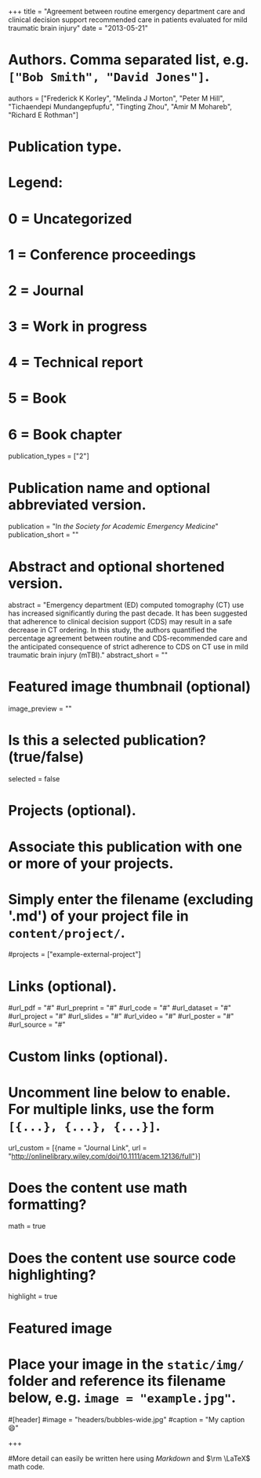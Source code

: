 +++
title = "Agreement between routine emergency department care and clinical decision support recommended care in patients evaluated for mild traumatic brain injury"
date = "2013-05-21"

# Authors. Comma separated list, e.g. `["Bob Smith", "David Jones"]`.
authors = ["Frederick K Korley", "Melinda J Morton", "Peter M Hill", "Tichaendepi Mundangepfupfu", "Tingting Zhou", "Amir M Mohareb", "Richard E Rothman"]

# Publication type.
# Legend:
# 0 = Uncategorized
# 1 = Conference proceedings
# 2 = Journal
# 3 = Work in progress
# 4 = Technical report
# 5 = Book
# 6 = Book chapter
publication_types = ["2"]

# Publication name and optional abbreviated version.
publication = "In *the Society for Academic Emergency Medicine*"
publication_short = ""

# Abstract and optional shortened version.
abstract = "Emergency department (ED) computed tomography (CT) use has increased significantly during the past decade. It has been suggested that adherence to clinical decision support (CDS) may result in a safe decrease in CT ordering. In this study, the authors quantified the percentage agreement between routine and CDS-recommended care and the anticipated consequence of strict adherence to CDS on CT use in mild traumatic brain injury (mTBI)."
abstract_short = ""

# Featured image thumbnail (optional)
image_preview = ""

# Is this a selected publication? (true/false)
selected = false

# Projects (optional).
#   Associate this publication with one or more of your projects.
#   Simply enter the filename (excluding '.md') of your project file in `content/project/`.
#projects = ["example-external-project"]

# Links (optional).
#url_pdf = "#"
#url_preprint = "#"
#url_code = "#"
#url_dataset = "#"
#url_project = "#"
#url_slides = "#"
#url_video = "#"
#url_poster = "#"
#url_source = "#"

# Custom links (optional).
#   Uncomment line below to enable. For multiple links, use the form `[{...}, {...}, {...}]`.
url_custom = [{name = "Journal Link", url = "http://onlinelibrary.wiley.com/doi/10.1111/acem.12136/full"}]

# Does the content use math formatting?
math = true

# Does the content use source code highlighting?
highlight = true

# Featured image
# Place your image in the `static/img/` folder and reference its filename below, e.g. `image = "example.jpg"`.
#[header]
#image = "headers/bubbles-wide.jpg"
#caption = "My caption :smile:"

+++

#More detail can easily be written here using *Markdown* and $\rm \LaTeX$ math code.
